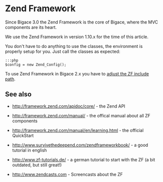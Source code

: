 # Zend Framework

Since Bigace 3.0 the Zend Framework is the core of Bigace, where the MVC components are its heart.

We use the Zend Framework in version 1.10.x for the time of this article. 

You don't have to do anything to use the classes, the environment is properly setup for you. Just call the classes as expected:

	:::php
	$config = new Zend_Config();


To use Zend Framework in Bigace 2.x you have to [adjust the ZF include path](bigace/developer/v2/zend).

## See also

*  http://framework.zend.com/apidoc/core/ - the Zend API

*  http://framework.zend.com/manual/ - the offical manual about all ZF components

*  http://framework.zend.com/manual/en/learning.html - the official QuickStart

*  http://www.survivethedeepend.com/zendframeworkbook/ - a good tutorial in english 

*  http://www.zf-tutorials.de/ - a german tutorial to start with the ZF (a bit outdated, but still great!)

*  http://www.zendcasts.com - Screencasts about the ZF

